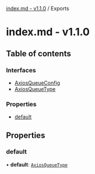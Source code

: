 [index.md - v1.1.0](README.md) / Exports

# index.md - v1.1.0

## Table of contents

### Interfaces

-   [AxiosQueueConfig](interfaces/AxiosQueueConfig.md)
-   [AxiosQueueType](interfaces/AxiosQueueType.md)

### Properties

-   [default](modules.md#default)

## Properties

### default

• **default**: [`AxiosQueueType`](interfaces/AxiosQueueType.md)
